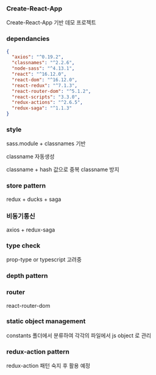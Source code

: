 ### Create-React-App

Create-React-App 기반 데모 프로젝트

### dependancies

```json
{
  "axios": "^0.19.2",
  "classnames": "^2.2.6",
  "node-sass": "^4.13.1",
  "react": "^16.12.0",
  "react-dom": "^16.12.0",
  "react-redux": "^7.1.3",
  "react-router-dom": "^5.1.2",
  "react-scripts": "3.3.0",
  "redux-actions": "^2.6.5",
  "redux-saga": "^1.1.3"
}
```

### style

sass.module + classnames 기반

classname 자동생성

classname + hash 값으로 중복 classname 방지

### store pattern

redux + ducks + saga

### 비동기통신

axios + redux-saga

### type check

prop-type or typescript 고려중

### depth pattern

### router

react-router-dom

### static object management

constants 폴더에서 분류하여 각각의 파일에서 js object 로 관리

### redux-action pattern

redux-action 패턴 숙지 후 활용 예정
